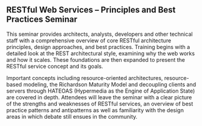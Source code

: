 ## RESTful Web Services – Principles and Best Practices Seminar

This seminar provides architects, analysts, developers and other technical staff with a comprehensive overview of core RESTful architecture principles, design approaches, and best practices. Training begins with a detailed look at the REST architectural style, examining why the web works and how it scales. These foundations are then expanded to present the RESTful service concept and its goals.

Important concepts including resource-oriented architectures, resource-based modeling, the Richardson Maturity Model and decoupling clients and servers through HATEOAS (Hypermedia as the Engine of Application State) are covered in depth. Attendees will leave the seminar with a clear picture of the strengths and weaknesses of RESTful services, an overview of best practice patterns and antipatterns as well as familiarity with the design areas in which debate still ensues in the community.
